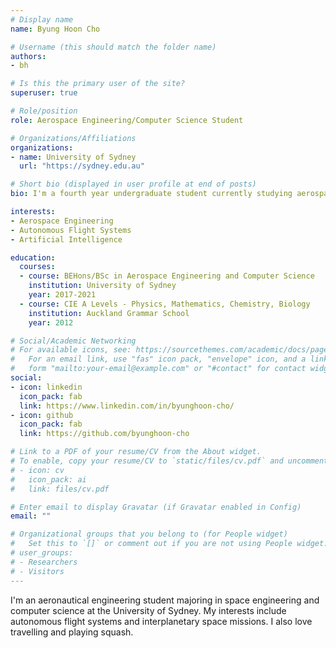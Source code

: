 ```yaml
---
# Display name
name: Byung Hoon Cho

# Username (this should match the folder name)
authors:
- bh

# Is this the primary user of the site?
superuser: true

# Role/position
role: Aerospace Engineering/Computer Science Student

# Organizations/Affiliations
organizations:
- name: University of Sydney
  url: "https://sydney.edu.au"

# Short bio (displayed in user profile at end of posts)
bio: I'm a fourth year undergraduate student currently studying aerospace engineering and computer science.

interests:
- Aerospace Engineering
- Autonomous Flight Systems
- Artificial Intelligence

education:
  courses:
  - course: BEHons/BSc in Aerospace Engineering and Computer Science
    institution: University of Sydney
    year: 2017-2021
  - course: CIE A Levels - Physics, Mathematics, Chemistry, Biology
    institution: Auckland Grammar School
    year: 2012

# Social/Academic Networking
# For available icons, see: https://sourcethemes.com/academic/docs/page-builder/#icons
#   For an email link, use "fas" icon pack, "envelope" icon, and a link in the
#   form "mailto:your-email@example.com" or "#contact" for contact widget.
social:
- icon: linkedin
  icon_pack: fab
  link: https://www.linkedin.com/in/byunghoon-cho/
- icon: github
  icon_pack: fab
  link: https://github.com/byunghoon-cho

# Link to a PDF of your resume/CV from the About widget.
# To enable, copy your resume/CV to `static/files/cv.pdf` and uncomment the lines below.
# - icon: cv
#   icon_pack: ai
#   link: files/cv.pdf

# Enter email to display Gravatar (if Gravatar enabled in Config)
email: ""

# Organizational groups that you belong to (for People widget)
#   Set this to `[]` or comment out if you are not using People widget.
# user_groups:
# - Researchers
# - Visitors
---
```


I'm an aeronautical engineering student majoring in space engineering and computer science at the University of Sydney. My interests include autonomous flight systems and interplanetary space missions. I also love travelling and playing squash.
